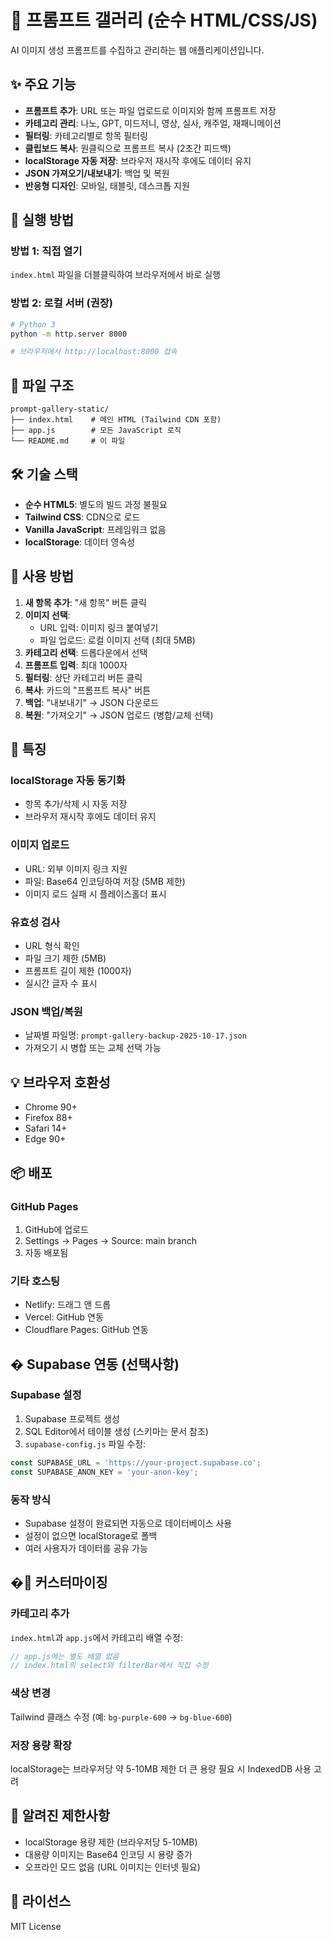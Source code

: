 # 🎨 프롬프트 갤러리 (순수 HTML/CSS/JS)

AI 이미지 생성 프롬프트를 수집하고 관리하는 웹 애플리케이션입니다.

## ✨ 주요 기능

- **프롬프트 추가**: URL 또는 파일 업로드로 이미지와 함께 프롬프트 저장
- **카테고리 관리**: 나노, GPT, 미드저니, 영상, 실사, 캐주얼, 재패니메이션
- **필터링**: 카테고리별로 항목 필터링
- **클립보드 복사**: 원클릭으로 프롬프트 복사 (2초간 피드백)
- **localStorage 자동 저장**: 브라우저 재시작 후에도 데이터 유지
- **JSON 가져오기/내보내기**: 백업 및 복원
- **반응형 디자인**: 모바일, 태블릿, 데스크톱 지원

## 🚀 실행 방법

### 방법 1: 직접 열기
`index.html` 파일을 더블클릭하여 브라우저에서 바로 실행

### 방법 2: 로컬 서버 (권장)
```bash
# Python 3
python -m http.server 8000

# 브라우저에서 http://localhost:8000 접속
```

## 📁 파일 구조

```
prompt-gallery-static/
├── index.html    # 메인 HTML (Tailwind CDN 포함)
├── app.js        # 모든 JavaScript 로직
└── README.md     # 이 파일
```

## 🛠️ 기술 스택

- **순수 HTML5**: 별도의 빌드 과정 불필요
- **Tailwind CSS**: CDN으로 로드
- **Vanilla JavaScript**: 프레임워크 없음
- **localStorage**: 데이터 영속성

## 📝 사용 방법

1. **새 항목 추가**: "새 항목" 버튼 클릭
2. **이미지 선택**: 
   - URL 입력: 이미지 링크 붙여넣기
   - 파일 업로드: 로컬 이미지 선택 (최대 5MB)
3. **카테고리 선택**: 드롭다운에서 선택
4. **프롬프트 입력**: 최대 1000자
5. **필터링**: 상단 카테고리 버튼 클릭
6. **복사**: 카드의 "프롬프트 복사" 버튼
7. **백업**: "내보내기" → JSON 다운로드
8. **복원**: "가져오기" → JSON 업로드 (병합/교체 선택)

## 🎯 특징

### localStorage 자동 동기화
- 항목 추가/삭제 시 자동 저장
- 브라우저 재시작 후에도 데이터 유지

### 이미지 업로드
- URL: 외부 이미지 링크 지원
- 파일: Base64 인코딩하여 저장 (5MB 제한)
- 이미지 로드 실패 시 플레이스홀더 표시

### 유효성 검사
- URL 형식 확인
- 파일 크기 제한 (5MB)
- 프롬프트 길이 제한 (1000자)
- 실시간 글자 수 표시

### JSON 백업/복원
- 날짜별 파일명: `prompt-gallery-backup-2025-10-17.json`
- 가져오기 시 병합 또는 교체 선택 가능

## 💡 브라우저 호환성

- Chrome 90+
- Firefox 88+
- Safari 14+
- Edge 90+

## 📦 배포

### GitHub Pages
1. GitHub에 업로드
2. Settings → Pages → Source: main branch
3. 자동 배포됨

### 기타 호스팅
- Netlify: 드래그 앤 드롭
- Vercel: GitHub 연동
- Cloudflare Pages: GitHub 연동

## �️ Supabase 연동 (선택사항)

### Supabase 설정
1. Supabase 프로젝트 생성
2. SQL Editor에서 테이블 생성 (스키마는 문서 참조)
3. `supabase-config.js` 파일 수정:
```javascript
const SUPABASE_URL = 'https://your-project.supabase.co';
const SUPABASE_ANON_KEY = 'your-anon-key';
```

### 동작 방식
- Supabase 설정이 완료되면 자동으로 데이터베이스 사용
- 설정이 없으면 localStorage로 폴백
- 여러 사용자가 데이터를 공유 가능

## �🔧 커스터마이징

### 카테고리 추가
`index.html`과 `app.js`에서 카테고리 배열 수정:

```javascript
// app.js에는 별도 배열 없음
// index.html의 select와 filterBar에서 직접 수정
```

### 색상 변경
Tailwind 클래스 수정 (예: `bg-purple-600` → `bg-blue-600`)

### 저장 용량 확장
localStorage는 브라우저당 약 5-10MB 제한
더 큰 용량 필요 시 IndexedDB 사용 고려

## 🐛 알려진 제한사항

- localStorage 용량 제한 (브라우저당 5-10MB)
- 대용량 이미지는 Base64 인코딩 시 용량 증가
- 오프라인 모드 없음 (URL 이미지는 인터넷 필요)

## 📄 라이선스

MIT License
